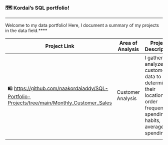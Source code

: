 ### 🗺 Kordai’s SQL portfolio!

---

Welcome to my data portfolio! Here, I document a summary of my projects in the data field.****

| Project Link | Area of Analysis | Project Description |
| --- | --- | --- |
| 🛍 https://github.com/naakordaiaddy/SQL-Portfolio-Projects/tree/main/Monthly_Customer_Sales | Customer Analysis | I gather and analyze customer data to determine their location , order frequency, spending habits, average spending. |
|  |  |  |
